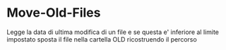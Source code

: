 # Move-Old-Files
Legge la data di ultima modifica di un file e se questa e' inferiore al limite impostato sposta il file nella cartella OLD ricostruendo il percorso 
